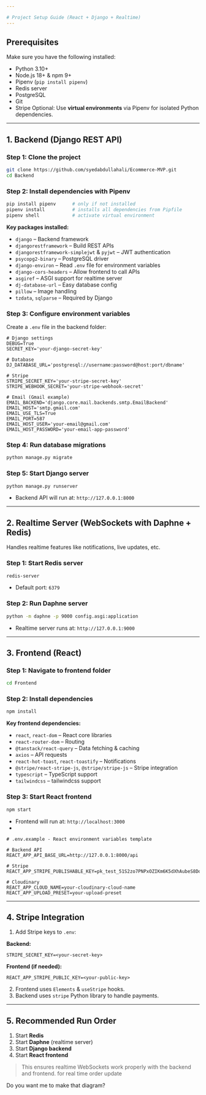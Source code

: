 ```yaml
---

# Project Setup Guide (React + Django + Realtime)
---
```


## Prerequisites

Make sure you have the following installed:

* Python 3.10+
* Node.js 18+ & npm 9+
* Pipenv (`pip install pipenv`)
* Redis server
* PostgreSQL
* Git
* Stripe
Optional: Use **virtual environments** via Pipenv for isolated Python dependencies.

---

## 1. Backend (Django REST API)

### Step 1: Clone the project

```bash
git clone https://github.com/syedabdullahali/Ecommerce-MVP.git
cd Backend
```

### Step 2: Install dependencies with Pipenv

```bash
pip install pipenv      # only if not installed
pipenv install          # installs all dependencies from Pipfile
pipenv shell            # activate virtual environment
```

**Key packages installed:**

* `django` – Backend framework
* `djangorestframework` – Build REST APIs
* `djangorestframework-simplejwt` & `pyjwt` – JWT authentication
* `psycopg2-binary` – PostgreSQL driver
* `django-environ` – Read `.env` file for environment variables
* `django-cors-headers` – Allow frontend to call APIs
* `asgiref` – ASGI support for realtime server
* `dj-database-url` – Easy database config
* `pillow` – Image handling
* `tzdata`, `sqlparse` – Required by Django

### Step 3: Configure environment variables

Create a `.env` file in the backend folder:

```env
# Django settings
DEBUG=True
SECRET_KEY='your-django-secret-key'

# Database
DJ_DATABASE_URL='postgresql://username:password@host:port/dbname'

# Stripe
STRIPE_SECRET_KEY='your-stripe-secret-key'
STRIPE_WEBHOOK_SECRET='your-stripe-webhook-secret'

# Email (Gmail example)
EMAIL_BACKEND='django.core.mail.backends.smtp.EmailBackend'
EMAIL_HOST='smtp.gmail.com'
EMAIL_USE_TLS=True
EMAIL_PORT=587
EMAIL_HOST_USER='your-email@gmail.com'
EMAIL_HOST_PASSWORD='your-email-app-password'
```

### Step 4: Run database migrations

```bash
python manage.py migrate
```

### Step 5: Start Django server

```bash
python manage.py runserver
```

* Backend API will run at: `http://127.0.0.1:8000`

---

## 2. Realtime Server (WebSockets with Daphne + Redis)

Handles realtime features like notifications, live updates, etc.

### Step 1: Start Redis server

```bash
redis-server
```

* Default port: `6379`

### Step 2: Run Daphne server

```bash
python -m daphne -p 9000 config.asgi:application
```

* Realtime server runs at: `http://127.0.0.1:9000`



---

## 3. Frontend (React)

### Step 1: Navigate to frontend folder

```bash
cd Frontend
```

### Step 2: Install dependencies

```bash
npm install
```

**Key frontend dependencies:**

* `react`, `react-dom` – React core libraries
* `react-router-dom` – Routing
* `@tanstack/react-query` – Data fetching & caching
* `axios` – API requests
* `react-hot-toast`, `react-toastify` – Notifications
* `@stripe/react-stripe-js`, `@stripe/stripe-js` – Stripe integration
* `typescript` – TypeScript support
* `tailwindcss` – tailwindcss  support
### Step 3: Start React frontend

```bash
npm start
```

* Frontend will run at: `http://localhost:3000`
* 
```env
# .env.example - React environment variables template

# Backend API
REACT_APP_API_BASE_URL=http://127.0.0.1:8000/api

# Stripe
REACT_APP_STRIPE_PUBLISHABLE_KEY=pk_test_51S2zo7PNPxOZIKm6K5dXhAubeS8DoMVD1DLWga7F9FmPx74hX2wCuLwVXkgQUQ5bs7ZC8LMAC2VErAUjTk4aVinV00fBm3xajf

# Cloudinary
REACT_APP_CLOUD_NAME=your-cloudinary-cloud-name
REACT_APP_UPLOAD_PRESET=your-upload-preset
```



---

## 4. Stripe Integration

1. Add Stripe keys to `.env`:

**Backend:**

```env
STRIPE_SECRET_KEY=<your-secret-key>
```

**Frontend (if needed):**

```env
REACT_APP_STRIPE_PUBLIC_KEY=<your-public-key>
```

2. Frontend uses `Elements` & `useStripe` hooks.
3. Backend uses `stripe` Python library to handle payments.

---

## 5. Recommended Run Order

1. Start **Redis**
2. Start **Daphne** (realtime server)
3. Start **Django backend**
4. Start **React frontend**

> This ensures realtime WebSockets work properly with the backend and frontend. for real time order update 




Do you want me to make that diagram?

